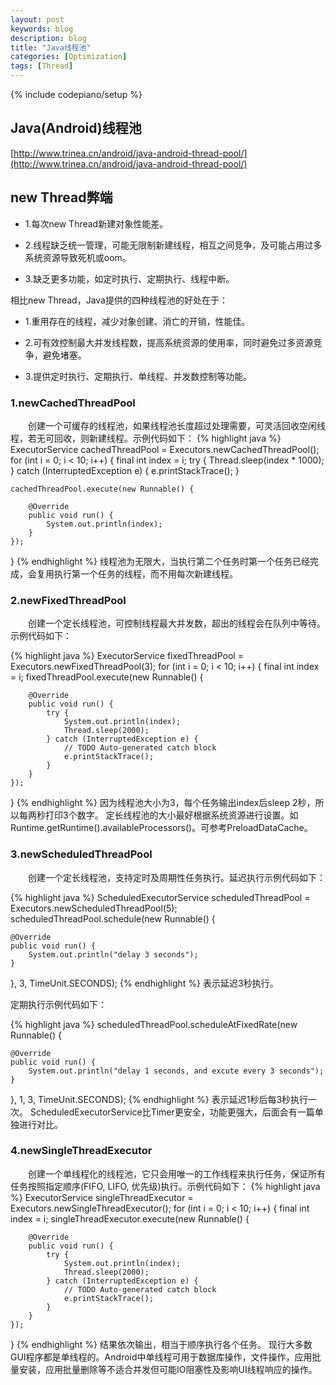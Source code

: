 ```yaml
---
layout: post
keywords: blog
description: blog
title: "Java线程池"
categories: [Optimization]
tags: [Thread]
---
```

{% include codepiano/setup %}

## Java(Android)线程池

[http://www.trinea.cn/android/java-android-thread-pool/](http://www.trinea.cn/android/java-android-thread-pool/)

## new Thread弊端

* 1.每次new Thread新建对象性能差。

* 2.线程缺乏统一管理，可能无限制新建线程，相互之间竞争，及可能占用过多系统资源导致死机或oom。

* 3.缺乏更多功能，如定时执行、定期执行、线程中断。

相比new Thread，Java提供的四种线程池的好处在于：

* 1.重用存在的线程，减少对象创建、消亡的开销，性能佳。

* 2.可有效控制最大并发线程数，提高系统资源的使用率，同时避免过多资源竞争，避免堵塞。

* 3.提供定时执行、定期执行、单线程、并发数控制等功能。

### 1.newCachedThreadPool
&emsp;&emsp;创建一个可缓存的线程池，如果线程池长度超过处理需要，可灵活回收空闲线程，若无可回收，则新建线程。示例代码如下：
{% highlight java %}
ExecutorService cachedThreadPool = Executors.newCachedThreadPool();
for (int i = 0; i < 10; i++) {
	final int index = i;
	try {
		Thread.sleep(index * 1000);
	} catch (InterruptedException e) {
		e.printStackTrace();
	}

	cachedThreadPool.execute(new Runnable() {

		@Override
		public void run() {
			System.out.println(index);
		}
	});
}
{% endhighlight %}
线程池为无限大，当执行第二个任务时第一个任务已经完成，会复用执行第一个任务的线程，而不用每次新建线程。

### 2.newFixedThreadPool

&emsp;&emsp;创建一个定长线程池，可控制线程最大并发数，超出的线程会在队列中等待。示例代码如下：

{% highlight java %}
ExecutorService fixedThreadPool = Executors.newFixedThreadPool(3);
for (int i = 0; i < 10; i++) {
    final int index = i;
    fixedThreadPool.execute(new Runnable() {
 
        @Override
        public void run() {
            try {
                System.out.println(index);
                Thread.sleep(2000);
            } catch (InterruptedException e) {
                // TODO Auto-generated catch block
                e.printStackTrace();
            }
        }
    });
}
{% endhighlight %}
因为线程池大小为3，每个任务输出index后sleep 2秒，所以每两秒打印3个数字。
定长线程池的大小最好根据系统资源进行设置。如Runtime.getRuntime().availableProcessors()。可参考PreloadDataCache。

### 3.newScheduledThreadPool

&emsp;&emsp;创建一个定长线程池，支持定时及周期性任务执行。延迟执行示例代码如下：

{% highlight java %}
ScheduledExecutorService scheduledThreadPool = Executors.newScheduledThreadPool(5);
scheduledThreadPool.schedule(new Runnable() {

	@Override
	public void run() {
		System.out.println("delay 3 seconds");
	}
}, 3, TimeUnit.SECONDS);
{% endhighlight %}
表示延迟3秒执行。
 
定期执行示例代码如下：

{% highlight java %}
scheduledThreadPool.scheduleAtFixedRate(new Runnable() {

	@Override
	public void run() {
		System.out.println("delay 1 seconds, and excute every 3 seconds");
	}
}, 1, 3, TimeUnit.SECONDS);
{% endhighlight %}
表示延迟1秒后每3秒执行一次。
ScheduledExecutorService比Timer更安全，功能更强大，后面会有一篇单独进行对比。

### 4.newSingleThreadExecutor
&emsp;&emsp;创建一个单线程化的线程池，它只会用唯一的工作线程来执行任务，保证所有任务按照指定顺序(FIFO, LIFO, 优先级)执行。示例代码如下：
{% highlight java %}
ExecutorService singleThreadExecutor = Executors.newSingleThreadExecutor();
for (int i = 0; i < 10; i++) {
	final int index = i;
	singleThreadExecutor.execute(new Runnable() {

		@Override
		public void run() {
			try {
				System.out.println(index);
				Thread.sleep(2000);
			} catch (InterruptedException e) {
				// TODO Auto-generated catch block
				e.printStackTrace();
			}
		}
	});
}
{% endhighlight %}
结果依次输出，相当于顺序执行各个任务。
现行大多数GUI程序都是单线程的。Android中单线程可用于数据库操作，文件操作，应用批量安装，应用批量删除等不适合并发但可能IO阻塞性及影响UI线程响应的操作。